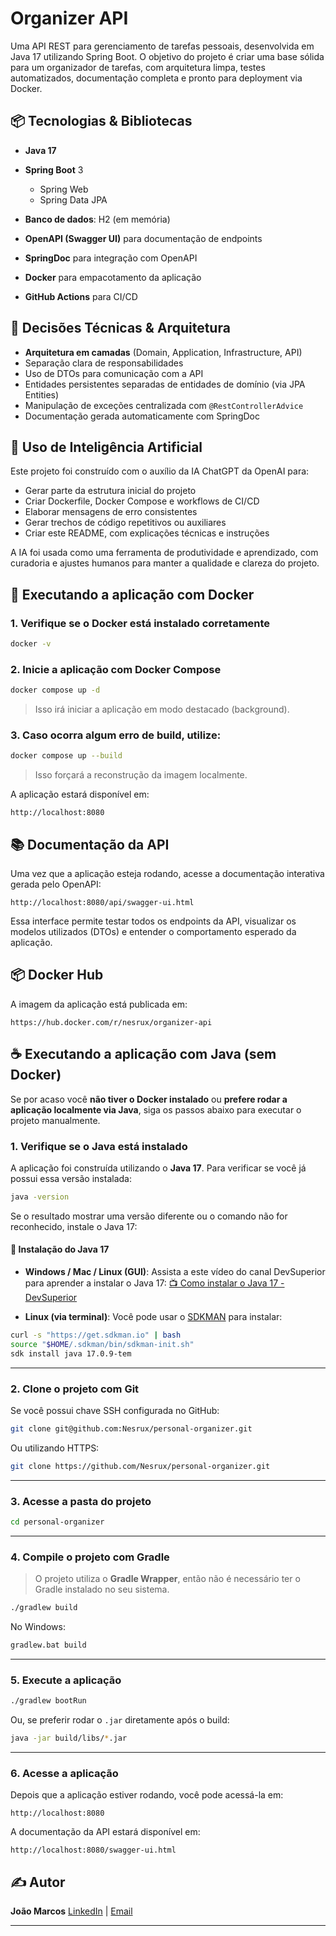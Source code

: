 # Organizer API

Uma API REST para gerenciamento de tarefas pessoais, desenvolvida em Java 17 utilizando Spring Boot. O objetivo do projeto é criar uma base sólida para um organizador de tarefas, com arquitetura limpa, testes automatizados, documentação completa e pronto para deployment via Docker.

## 📦 Tecnologias & Bibliotecas

* **Java 17**
* **Spring Boot** 3

  * Spring Web
  * Spring Data JPA
* **Banco de dados**: H2 (em memória)
* **OpenAPI (Swagger UI)** para documentação de endpoints
* **SpringDoc** para integração com OpenAPI
* **Docker** para empacotamento da aplicação
* **GitHub Actions** para CI/CD

## 🧠 Decisões Técnicas & Arquitetura

* **Arquitetura em camadas** (Domain, Application, Infrastructure, API)
* Separação clara de responsabilidades
* Uso de DTOs para comunicação com a API
* Entidades persistentes separadas de entidades de domínio (via JPA Entities)
* Manipulação de exceções centralizada com `@RestControllerAdvice`
* Documentação gerada automaticamente com SpringDoc

## 🧠 Uso de Inteligência Artificial

Este projeto foi construído com o auxílio da IA ChatGPT da OpenAI para:

* Gerar parte da estrutura inicial do projeto
* Criar Dockerfile, Docker Compose e workflows de CI/CD
* Elaborar mensagens de erro consistentes
* Gerar trechos de código repetitivos ou auxiliares
* Criar este README, com explicações técnicas e instruções

A IA foi usada como uma ferramenta de produtividade e aprendizado, com curadoria e ajustes humanos para manter a qualidade e clareza do projeto.

## 🚀 Executando a aplicação com Docker

### 1. Verifique se o Docker está instalado corretamente

```bash
docker -v
```

### 2. Inicie a aplicação com Docker Compose

```bash
docker compose up -d
```

> Isso irá iniciar a aplicação em modo destacado (background).

### 3. Caso ocorra algum erro de build, utilize:

```bash
docker compose up --build
```

> Isso forçará a reconstrução da imagem localmente.

A aplicação estará disponível em:

```
http://localhost:8080
```

## 📚 Documentação da API

Uma vez que a aplicação esteja rodando, acesse a documentação interativa gerada pelo OpenAPI:

```
http://localhost:8080/api/swagger-ui.html
```

Essa interface permite testar todos os endpoints da API, visualizar os modelos utilizados (DTOs) e entender o comportamento esperado da aplicação.

## 📦 Docker Hub

A imagem da aplicação está publicada em:

```
https://hub.docker.com/r/nesrux/organizer-api
```
## ☕ Executando a aplicação com Java (sem Docker)

Se por acaso você **não tiver o Docker instalado** ou **prefere rodar a aplicação localmente via Java**, siga os passos abaixo para executar o projeto manualmente.

### 1. Verifique se o Java está instalado

A aplicação foi construída utilizando o **Java 17**. Para verificar se você já possui essa versão instalada:

```bash
java -version
```

Se o resultado mostrar uma versão diferente ou o comando não for reconhecido, instale o Java 17:

#### 🔧 Instalação do Java 17

* **Windows / Mac / Linux (GUI)**: Assista a este vídeo do canal DevSuperior para aprender a instalar o Java 17:
  [📺 Como instalar o Java 17 - DevSuperior](https://www.youtube.com/watch?app=desktop&v=QekeJBShCy4)

* **Linux (via terminal)**: Você pode usar o [SDKMAN](https://sdkman.io/install/) para instalar:

```bash
curl -s "https://get.sdkman.io" | bash
source "$HOME/.sdkman/bin/sdkman-init.sh"
sdk install java 17.0.9-tem
```

---

### 2. Clone o projeto com Git

Se você possui chave SSH configurada no GitHub:

```bash
git clone git@github.com:Nesrux/personal-organizer.git
```

Ou utilizando HTTPS:

```bash
git clone https://github.com/Nesrux/personal-organizer.git
```

---

### 3. Acesse a pasta do projeto

```bash
cd personal-organizer
```

---

### 4. Compile o projeto com Gradle

> O projeto utiliza o **Gradle Wrapper**, então não é necessário ter o Gradle instalado no seu sistema.

```bash
./gradlew build
```

No Windows:

```bash
gradlew.bat build
```

---

### 5. Execute a aplicação

```bash
./gradlew bootRun
```

Ou, se preferir rodar o `.jar` diretamente após o build:

```bash
java -jar build/libs/*.jar
```

---

### 6. Acesse a aplicação

Depois que a aplicação estiver rodando, você pode acessá-la em:

```
http://localhost:8080
```

A documentação da API estará disponível em:

```
http://localhost:8080/swagger-ui.html
```



## ✍️ Autor

**João Marcos**
[LinkedIn](https://www.linkedin.com/in/joaomarcosdev/) | [Email](mailto:joaomarcosdevs@gmail.com)

---

